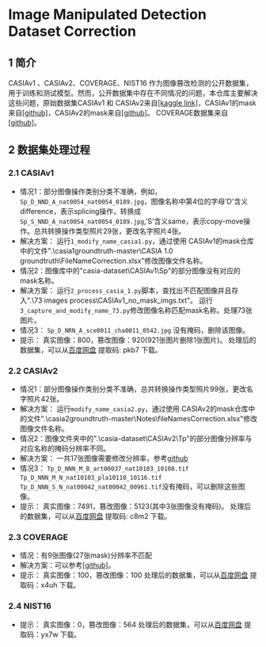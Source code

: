# Image Manipulated Detection Dataset Correction 
## 1 简介
CASIAv1 、CASIAv2、COVERAGE、NIST16 作为图像篡改检测的公开数据集，用于训练和测试模型。然而，公开数据集中存在不同情况的问题，本仓库主要解决这些问题，原始数据集CASIAv1 和 CASIAv2来自[[kaggle link]](https://www.kaggle.com/datasets/sophatvathana/casia-dataset?select=CASIA1)，CASIAv1的mask来自[[github]](https://github.com/CauchyComplete/casia1groundtruth)，CASIAv2的mask来自[[github]](https://github.com/CauchyComplete/casia2groundtruth)。
COVERAGE数据集来自[[github]](https://github.com/wenbihan/coverage)。


## 2 数据集处理过程

### 2.1 CASIAv1
- 情况1：部分图像操作类别分类不准确，例如，`Sp_D_NND_A_nat0054_nat0054_0189.jpg`，图像名称中第4位的字母'D'含义difference，表示splicing操作，转换成`Sp_S_NND_A_nat0054_nat0054_0189.jpg`,'S'含义same，表示copy-move操作。总共转换操作类型照片29张，更改名字照片4张。
- 解决方案：
运行`1_modify_name_casia1.py`，通过使用 CASIAv1的mask仓库中的文件".\casia1groundtruth-master\CASIA 1.0 groundtruth\FileNameCorrection.xlsx"修改图像文件名称。
- 情况2：图像库中的"casia-dataset\CASIAv1\Sp"的部分图像没有对应的mask名称。
- 解决方案：
运行`2_process_casia_1.py`脚本，查找出不匹配图像并且存入".\73 images process\CASIAv1_no_mask_imgs.txt"。
运行`3_capture_and_modify_name_73.py`修改图像名称匹配mask名称。处理73张图片。
- 情况3：
`Sp_D_NRN_A_sce0011_cha0011_0542.jpg` 没有掩码，删除该图像。
- 提示：
真实图像：800，篡改图像：920(921张图片删除1张图片)。
处理后的数据集，可以从[百度网盘](
https://pan.baidu.com/s/1iiIVKMuyNj75b8JFm8IQDA?pwd=pkb7 ) 提取码: pkb7 下载。


### 2.2 CASIAv2
- 情况1：部分图像操作类别分类不准确，总共转换操作类型照片99张，更改名字照片42张。
- 解决方案：
运行`modify_name_casia2.py`，通过使用 CASIAv2的mask仓库中的文件".\casia2groundtruth-master\Notes\fileNamesCorrection.xlsx"修改图像文件名称。
- 情况2：图像文件夹中的".\casia-dataset\CASIAv2\Tp"的部分图像分辨率与对应名称的掩码分辨率不同。
- 解决方案：
一共17张图像需要修改分辨率，参考[github](https://github.com/SunnyHaze/IML-Dataset-Corrections/blob/main/README-zh.md)
- 情况3：
`Tp_D_NNN_M_B_art00037_nat10103_10108.tif` 
`Tp_D_NNN_M_N_nat10103_pla10110_10116.tif`
`Tp_D_NNN_S_N_nat00042_nat00042_00961.tif`没有掩码，可以删除这些图像。
- 提示：
真实图像：7491，篡改图像：5123(其中3张图像没有掩码)。
处理后的数据集，可以从[百度网盘]( https://pan.baidu.com/s/1xlGanuW49gQE3hKvDkhulQ?pwd=c8m2 ) 提取码: c8m2 下载。

### 2.3 COVERAGE 
- 情况：有9张图像(27张mask)分辨率不匹配
- 解决方案：可以参考[[github]](https://github.com/SunnyHaze/IML-Dataset-Corrections)。
- 提示：
真实图像：100，篡改图像：100
处理后的数据集，可以从[百度网盘](通过百度网盘分享的文件：https://pan.baidu.com/s/1QWdvqoHUe972jV-jBc_7zQ?pwd=x4uh 
) 提取码：x4uh 下载。
### 2.4 NIST16 
- 提示：
真实图像：0，篡改图像：564
处理后的数据集，可以从[百度网盘](https://pan.baidu.com/s/1XMPZnnrO2lnyMhfvoGqdyA?pwd=yx7w 
) 提取码：yx7w 下载。